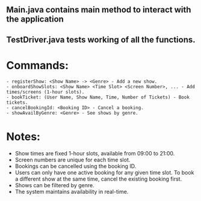 ## Main.java contains main method to interact with the application

## TestDriver.java tests working of all the functions.

# Commands:
```
- registerShow: <Show Name> -> <Genre> - Add a new show.
- onboardShowSlots: <Show Name> <Time Slot> <Screen Number>, ... - Add times/screens (1-hour slots).
- bookTicket: (User Name, Show Name, Time, Number of Tickets) - Book tickets.
- cancelBookingId: <Booking ID> - Cancel a booking.
- showAvailByGenre: <Genre> - See shows by genre.
```

# Notes:
- Show times are fixed 1-hour slots, available from 09:00 to 21:00.
- Screen numbers are unique for each time slot.
- Bookings can be cancelled using the booking ID.
- Users can only have one active booking for any given time slot. To book a different show at the same time, cancel the existing booking first.
- Shows can be filtered by genre.
- The system maintains availability in real-time.
